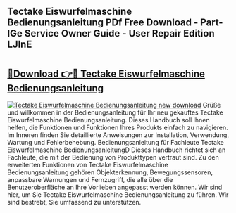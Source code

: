 ## Tectake Eiswurfelmaschine Bedienungsanleitung PDf Free Download - Part-lGe Service Owner Guide - User Repair Edition LJlnE

# <h2><a href="http://df4dkt.blite.top/?on=Tectake+Eiswurfelmaschine+Bedienungsanleitung">🔗Download 👉🔴 Tectake Eiswurfelmaschine Bedienungsanleitung</a></h2>

[![Tectake Eiswurfelmaschine Bedienungsanleitung new download](https://i.imgur.com/lujVjoI.png)](http://df4dkt.blite.top/?on=Tectake+Eiswurfelmaschine+Bedienungsanleitung)
Grüße und willkommen in der Bedienungsanleitung für Ihr neu gekauftes Tectake Eiswurfelmaschine Bedienungsanleitung. Dieses Handbuch soll Ihnen helfen, die Funktionen und Funktionen Ihres Produkts einfach zu navigieren. Im Inneren finden Sie detaillierte Anweisungen zur Installation, Verwendung, Wartung und Fehlerbehebung. Bedienungsanleitung für Fachleute Tectake Eiswurfelmaschine BedienungsanleitungD Dieses Handbuch richtet sich an Fachleute, die mit der Bedienung von Produkttypen vertraut sind. Zu den erweiterten Funktionen von Tectake Eiswurfelmaschine Bedienungsanleitung gehören Objekterkennung, Bewegungssensoren, anpassbare Warnungen und Fernzugriff, die alle über die Benutzeroberfläche an Ihre Vorlieben angepasst werden können. Wir sind hier, um Sie Tectake Eiswurfelmaschine Bedienungsanleitung zu führen. Wir sind bestrebt, Sie umfassend zu unterstützen.
